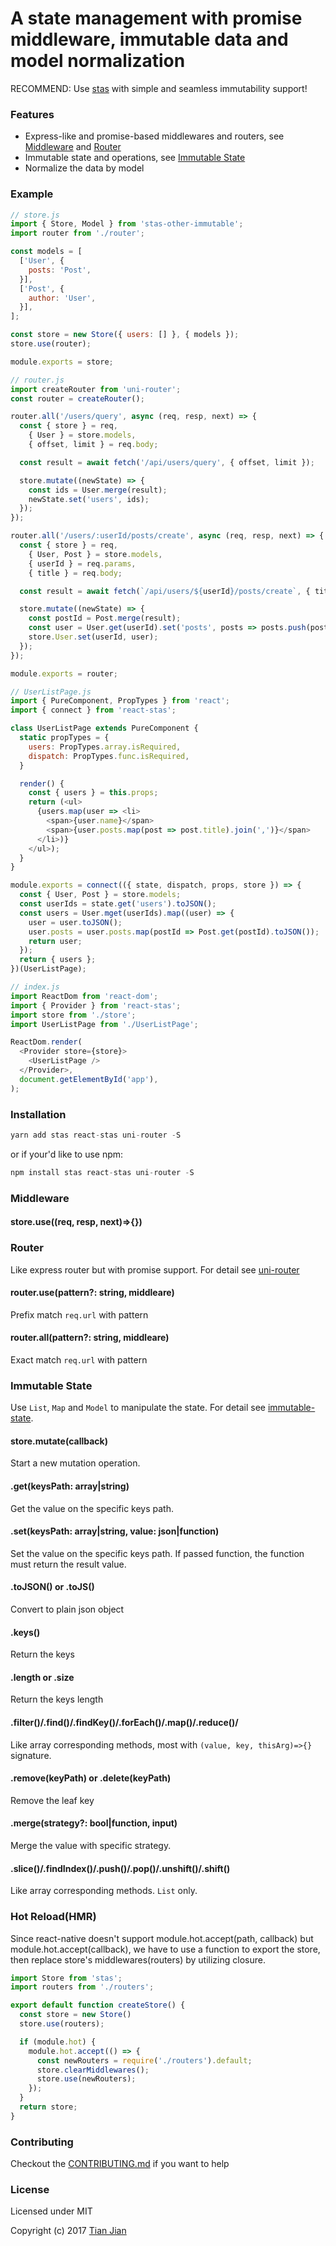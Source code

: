 A state management with promise middleware, immutable data and model normalization
=================================

RECOMMEND: Use [stas](https://github.com/tianjianchn/stas) with simple and seamless immutability support!

### Features
* Express-like and promise-based middlewares and routers, see [Middleware](#middleware) and [Router](#router)
* Immutable state and operations, see [Immutable State](#immutable-state)
* Normalize the data by model

### Example
```js
// store.js
import { Store, Model } from 'stas-other-immutable';
import router from './router';

const models = [
  ['User', {
    posts: 'Post',
  }],
  ['Post', {
    author: 'User',
  }],
];

const store = new Store({ users: [] }, { models });
store.use(router);

module.exports = store;

// router.js
import createRouter from 'uni-router';
const router = createRouter();

router.all('/users/query', async (req, resp, next) => {
  const { store } = req,
    { User } = store.models,
    { offset, limit } = req.body;

  const result = await fetch('/api/users/query', { offset, limit });

  store.mutate((newState) => {
    const ids = User.merge(result);
    newState.set('users', ids);
  });
});

router.all('/users/:userId/posts/create', async (req, resp, next) => {
  const { store } = req,
    { User, Post } = store.models,
    { userId } = req.params,
    { title } = req.body;

  const result = await fetch(`/api/users/${userId}/posts/create`, { title });

  store.mutate((newState) => {
    const postId = Post.merge(result);
    const user = User.get(userId).set('posts', posts => posts.push(postId));
    store.User.set(userId, user);
  });
});

module.exports = router;

// UserListPage.js
import { PureComponent, PropTypes } from 'react';
import { connect } from 'react-stas';

class UserListPage extends PureComponent {
  static propTypes = {
    users: PropTypes.array.isRequired,
    dispatch: PropTypes.func.isRequired,
  }

  render() {
    const { users } = this.props;
    return (<ul>
      {users.map(user => <li>
        <span>{user.name}</span>
        <span>{user.posts.map(post => post.title).join(',')}</span>
      </li>)}
    </ul>);
  }
}

module.exports = connect(({ state, dispatch, props, store }) => {
  const { User, Post } = store.models;
  const userIds = state.get('users').toJSON();
  const users = User.mget(userIds).map((user) => {
    user = user.toJSON();
    user.posts = user.posts.map(postId => Post.get(postId).toJSON());
    return user;
  });
  return { users };
})(UserListPage);

// index.js
import ReactDom from 'react-dom';
import { Provider } from 'react-stas';
import store from './store';
import UserListPage from './UserListPage';

ReactDom.render(
  <Provider store={store}>
    <UserListPage />
  </Provider>,
  document.getElementById('app'),
);

```

### Installation
```js
yarn add stas react-stas uni-router -S
```
or if your'd like to use npm:
```js
npm install stas react-stas uni-router -S
```

### Middleware

#### store.use((req, resp, next)=>{})

### Router
Like express router but with promise support. For detail see [uni-router](https://github.com/tianjianchn/midd/tree/master/packages/uni-router)

#### router.use(pattern?: string, middleare)
Prefix match `req.url` with pattern

#### router.all(pattern?: string, middleare)
Exact match `req.url` with pattern

### Immutable State
Use `List`, `Map` and `Model` to manipulate the state. For detail see [immutable-state](/packages/immutable-state).

#### store.mutate(callback)
Start a new mutation operation. 

#### .get(keysPath: array|string)
Get the value on the specific keys path. 

#### .set(keysPath: array|string, value: json|function)
Set the value on the specific keys path. If passed function, the function must return the result value.

#### .toJSON() or .toJS()
Convert to plain json object

#### .keys()
Return the keys

#### .length or .size
Return the keys length

#### .filter()/.find()/.findKey()/.forEach()/.map()/.reduce()/
Like array corresponding methods, most with `(value, key, thisArg)=>{}` signature.

#### .remove(keyPath) or .delete(keyPath)
Remove the leaf key

#### .merge(strategy?: bool|function, input)
Merge the value with specific strategy. 

#### .slice()/.findIndex()/.push()/.pop()/.unshift()/.shift()
Like array corresponding methods. `List` only.

### Hot Reload(HMR)
Since react-native doesn't support module.hot.accept(path, callback) but module.hot.accept(callback), we have to use a function to export the store, then replace store's middlewares(routers) by utilizing closure.
```js
import Store from 'stas';
import routers from './routers';

export default function createStore() {
  const store = new Store()
  store.use(routers);

  if (module.hot) {
    module.hot.accept(() => {
      const newRouters = require('./routers').default;
      store.clearMiddlewares();
      store.use(newRouters);
    });
  }
  return store;
}
```

### Contributing
Checkout the [CONTRIBUTING.md](/CONTRIBUTING.md) if you want to help

### License
Licensed under MIT

Copyright (c) 2017 [Tian Jian](https://github.com/tianjianchn)
